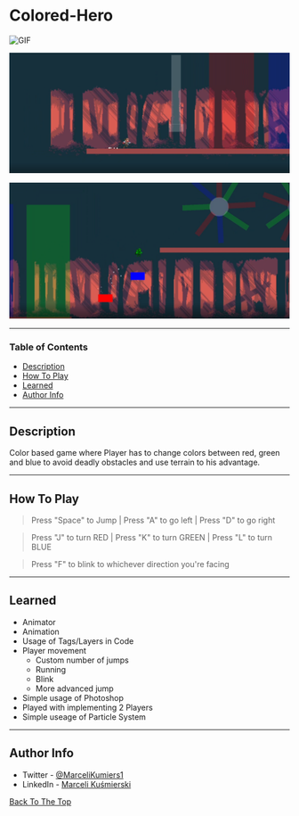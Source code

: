 # Colored-Hero

![GIF](Docs/game.gif)

![1](Docs/Screenshot_1.png)

![2](Docs/Screenshot_2.png)



---

### Table of Contents


- [Description](#description)
- [How To Play](#how-to-Play)
- [Learned](#learned)
- [Author Info](#author-info)

---

## Description
Color based game where Player has to change colors between red, green and blue to avoid deadly obstacles and use terrain to his advantage.


---

## How To Play
> Press "Space" to Jump | Press "A" to go left | Press "D" to go right 

> Press "J" to turn RED | Press "K" to turn GREEN | Press "L" to turn BLUE 

> Press "F" to blink to whichever direction you're facing

---

## Learned 
- Animator
- Animation
- Usage of Tags/Layers in Code
- Player movement
    * Custom number of jumps
    - Running
    - Blink
    - More advanced jump
- Simple usage of Photoshop
- Played with implementing 2 Players 
- Simple useage of Particle System





---


## Author Info

- Twitter - [@MarceliKumiers1](https://twitter.com/MarceliKumiers1)
- LinkedIn - [Marceli Kuśmierski](https://www.linkedin.com/in/marceli-ku%C5%9Bmierski-321969165/)


[Back To The Top](#Colored-Hero)
